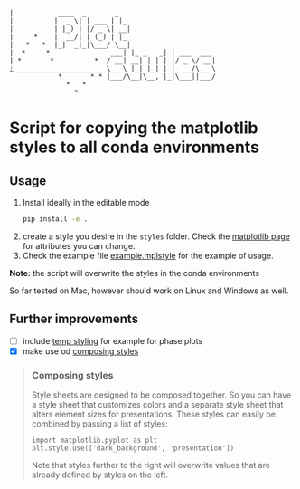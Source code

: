 ```
|           ____  _       _
|          |  _ \| | ___ | |_
|          | |_) | |/ _ \| __|
|     *    |  __/| | (_) | |_
|   *   *  |_|  _|_|\___/ \__|
|  *     *               ___| |_ _   _| | ___  ___
| *       *          *  / __| __| | | | |/ _ \/ __|
⏊______________________ \__ \ |_| |_| | |  __/\__ \
            *       * * |___/\__|\__, |_|\___||___/
              *   *
                *
```

# Script for copying the matplotlib styles to all conda environments

## Usage
1. Install ideally in the editable mode
    ```bash
    pip install -e .
    ```
2. create a style you desire in the `styles` folder. Check the [matplotlib page](https://matplotlib.org/stable/tutorials/introductory/customizing.html#the-default-matplotlibrc-file) for attributes you can change.
3. Check the example file [example.mplstyle](styles/example.mplstyle) for the example of usage.


**Note:** the script will overwrite the styles in the conda environments

So far tested on Mac, however should work on Linux and Windows as well.

## Further improvements
- [ ] include [temp styling](https://matplotlib.org/stable/tutorials/introductory/customizing.html#temporary-styling) for example for phase plots
- [x] make use od [composing styles](https://matplotlib.org/stable/users/explain/customizing.html#customizing-with-style-sheets)

> ### Composing styles
>
> Style sheets are designed to be composed together. So you can have a style sheet that customizes colors and a separate style sheet that alters element sizes for presentations. These styles can easily be combined by passing a list of styles:
>
> ```
> import matplotlib.pyplot as plt
> plt.style.use(['dark_background', 'presentation'])
> ```
> Note that styles further to the right will overwrite values that are already defined by styles on the left.
